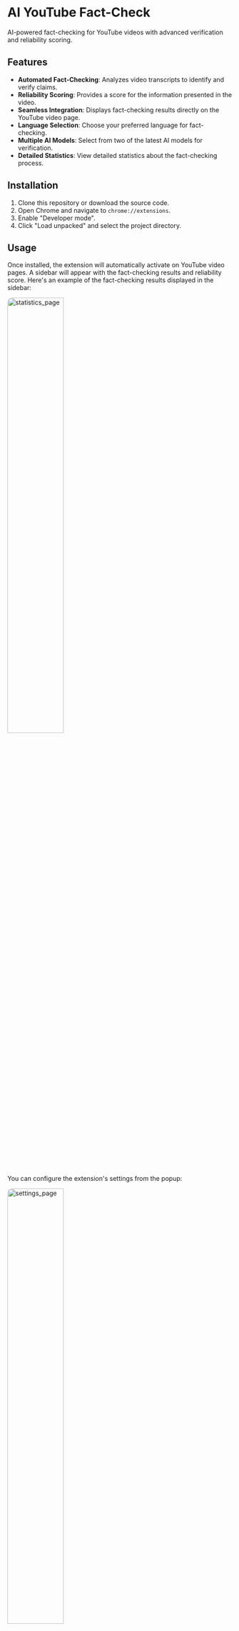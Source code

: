 # AI YouTube Fact-Check

AI-powered fact-checking for YouTube videos with advanced verification and reliability scoring.

## Features

*   **Automated Fact-Checking**: Analyzes video transcripts to identify and verify claims.
*   **Reliability Scoring**: Provides a score for the information presented in the video.
*   **Seamless Integration**: Displays fact-checking results directly on the YouTube video page.
*   **Language Selection**: Choose your preferred language for fact-checking.
*   **Multiple AI Models**: Select from two of the latest AI models for verification.
*   **Detailed Statistics**: View detailed statistics about the fact-checking process.

## Installation

1.  Clone this repository or download the source code.
2.  Open Chrome and navigate to `chrome://extensions`.
3.  Enable "Developer mode".
4.  Click "Load unpacked" and select the project directory.

## Usage

Once installed, the extension will automatically activate on YouTube video pages. A sidebar will appear with the fact-checking results and reliability score.
Here's an example of the fact-checking results displayed in the sidebar:

<img src="https://github.com/user-attachments/assets/5d3a8acb-f36b-42cd-8b83-6e1c472cac0c" alt="statistics_page" width="50%" style="border-radius: 10px;">

You can configure the extension's settings from the popup:

<img src="https://github.com/user-attachments/assets/739151fa-0605-43d5-b6ab-5775db74a60d" alt="settings_page" width="50%" style="border-radius: 10px;">

## Configuration

To use the fact-checking feature, you need to provide an API key from Google AI Studio.

1.  Go to [Google AI Studio](https://aistudio.google.com/) and create an API key.
2.  Click on the extension icon in your browser to open the popup.
3.  Paste your API key into the designated field and save.

## Author

This open-source extension was developed by Sameer Verma. You can reach him at [pieisnot22by7@gmail.com](mailto:pieisnot22by7@gmail.com).
